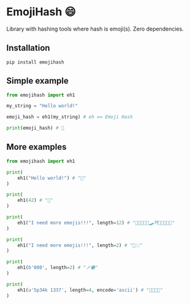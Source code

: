 # EmojiHash 😄

Library with hashing tools where hash is emoji(s). Zero dependencies.

## Installation
```shell
pip install emojihash
```

## Simple example

```python
from emojihash import eh1

my_string = "Hello world!"

emoji_hash = eh1(my_string) # eh == Emoji Hash

print(emoji_hash) # 🥳
```

## More examples
```python
from emojihash import eh1

print(
    eh1("Hello world!") # "🥳"
)

print(
    eh1(42) # "🚳"
)

print(
    eh1("I need more emojis!!!", length=12) # "🍤🍧🚮🛄👑🛹⛩💙🙇🎊🍍👚"
)

print(
    eh1("I need more emojis!!!", length=2) # "🦈🏼"
)

print(
    eh1(b'000', length=2) # "🩹🟠"
)

print(
    eh1(u'5p34k 1337', length=4, encode='ascii') # "🍓👣🔩💯"
)
```